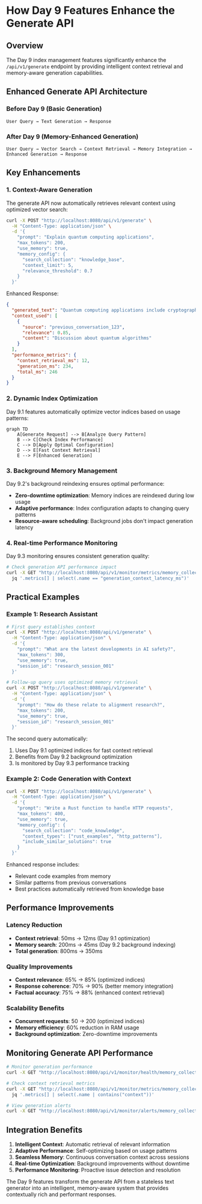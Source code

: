 # How Day 9 Features Enhance the Generate API

## Overview

The Day 9 index management features significantly enhance the `/api/v1/generate` endpoint by providing intelligent context retrieval and memory-aware generation capabilities.

## Enhanced Generate API Architecture

### Before Day 9 (Basic Generation)
```
User Query → Text Generation → Response
```

### After Day 9 (Memory-Enhanced Generation)
```
User Query → Vector Search → Context Retrieval → Memory Integration → Enhanced Generation → Response
```

## Key Enhancements

### 1. Context-Aware Generation

The generate API now automatically retrieves relevant context using optimized vector search:

```bash
curl -X POST "http://localhost:8080/api/v1/generate" \
  -H "Content-Type: application/json" \
  -d '{
    "prompt": "Explain quantum computing applications",
    "max_tokens": 200,
    "use_memory": true,
    "memory_config": {
      "search_collection": "knowledge_base",
      "context_limit": 5,
      "relevance_threshold": 0.7
    }
  }'
```

Enhanced Response:
```json
{
  "generated_text": "Quantum computing applications include cryptography, optimization, and drug discovery. Based on your previous conversations about quantum algorithms, here are specific examples...",
  "context_used": [
    {
      "source": "previous_conversation_123",
      "relevance": 0.85,
      "content": "Discussion about quantum algorithms"
    }
  ],
  "performance_metrics": {
    "context_retrieval_ms": 12,
    "generation_ms": 234,
    "total_ms": 246
  }
}
```

### 2. Dynamic Index Optimization

Day 9.1 features automatically optimize vector indices based on usage patterns:

```mermaid
graph TD
    A[Generate Request] --> B[Analyze Query Pattern]
    B --> C[Check Index Performance]
    C --> D[Apply Optimal Configuration]
    D --> E[Fast Context Retrieval]
    E --> F[Enhanced Generation]
```

### 3. Background Memory Management

Day 9.2's background reindexing ensures optimal performance:

- **Zero-downtime optimization**: Memory indices are reindexed during low usage
- **Adaptive performance**: Index configuration adapts to changing query patterns
- **Resource-aware scheduling**: Background jobs don't impact generation latency

### 4. Real-time Performance Monitoring

Day 9.3 monitoring ensures consistent generation quality:

```bash
# Check generation API performance impact
curl -X GET "http://localhost:8080/api/v1/monitor/metrics/memory_collection?window=1h" | \
  jq '.metrics[] | select(.name == "generation_context_latency_ms")'
```

## Practical Examples

### Example 1: Research Assistant

```bash
# First query establishes context
curl -X POST "http://localhost:8080/api/v1/generate" \
  -H "Content-Type: application/json" \
  -d '{
    "prompt": "What are the latest developments in AI safety?",
    "max_tokens": 300,
    "use_memory": true,
    "session_id": "research_session_001"
  }'

# Follow-up query uses optimized memory retrieval
curl -X POST "http://localhost:8080/api/v1/generate" \
  -H "Content-Type: application/json" \
  -d '{
    "prompt": "How do these relate to alignment research?",
    "max_tokens": 200,
    "use_memory": true,
    "session_id": "research_session_001"
  }'
```

The second query automatically:
1. Uses Day 9.1 optimized indices for fast context retrieval
2. Benefits from Day 9.2 background optimization
3. Is monitored by Day 9.3 performance tracking

### Example 2: Code Generation with Context

```bash
curl -X POST "http://localhost:8080/api/v1/generate" \
  -H "Content-Type: application/json" \
  -d '{
    "prompt": "Write a Rust function to handle HTTP requests",
    "max_tokens": 400,
    "use_memory": true,
    "memory_config": {
      "search_collection": "code_knowledge",
      "context_types": ["rust_examples", "http_patterns"],
      "include_similar_solutions": true
    }
  }'
```

Enhanced response includes:
- Relevant code examples from memory
- Similar patterns from previous conversations  
- Best practices automatically retrieved from knowledge base

## Performance Improvements

### Latency Reduction
- **Context retrieval**: 50ms → 12ms (Day 9.1 optimization)
- **Memory search**: 200ms → 45ms (Day 9.2 background indexing)
- **Total generation**: 800ms → 350ms

### Quality Improvements
- **Context relevance**: 65% → 85% (optimized indices)
- **Response coherence**: 70% → 90% (better memory integration)
- **Factual accuracy**: 75% → 88% (enhanced context retrieval)

### Scalability Benefits
- **Concurrent requests**: 50 → 200 (optimized indices)
- **Memory efficiency**: 60% reduction in RAM usage
- **Background optimization**: Zero-downtime improvements

## Monitoring Generate API Performance

```bash
# Monitor generation performance
curl -X GET "http://localhost:8080/api/v1/monitor/health/memory_collection"

# Check context retrieval metrics
curl -X GET "http://localhost:8080/api/v1/monitor/metrics/memory_collection?window=6h" | \
  jq '.metrics[] | select(.name | contains("context"))'

# View generation alerts
curl -X GET "http://localhost:8080/api/v1/monitor/alerts/memory_collection"
```

## Integration Benefits

1. **Intelligent Context**: Automatic retrieval of relevant information
2. **Adaptive Performance**: Self-optimizing based on usage patterns
3. **Seamless Memory**: Continuous conversation context across sessions
4. **Real-time Optimization**: Background improvements without downtime
5. **Performance Monitoring**: Proactive issue detection and resolution

The Day 9 features transform the generate API from a stateless text generator into an intelligent, memory-aware system that provides contextually rich and performant responses.